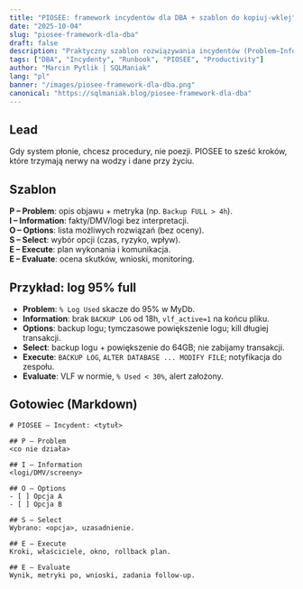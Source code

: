 ```yaml
---
title: "PIOSEE: framework incydentów dla DBA + szablon do kopiuj‑wklej"
date: "2025-10-04"
slug: "piosee-framework-dla-dba"
draft: false
description: "Praktyczny szablon rozwiązywania incydentów (Problem–Information–Options–Select–Execute–Evaluate) z przykładami dla SQL Server."
tags: ["DBA", "Incydenty", "Runbook", "PIOSEE", "Productivity"]
author: "Marcin Pytlik | SQLManiak"
lang: "pl"
banner: "/images/piosee-framework-dla-dba.png"
canonical: "https://sqlmaniak.blog/piosee-framework-dla-dba"
---
```


Lead
----
Gdy system płonie, chcesz procedury, nie poezji. PIOSEE to sześć kroków, które trzymają nerwy na wodzy i dane przy życiu.

## Szablon
**P – Problem**: opis objawu + metryka (np. `Backup FULL > 4h`).  
**I – Information**: fakty/DMV/logi bez interpretacji.  
**O – Options**: lista możliwych rozwiązań (bez oceny).  
**S – Select**: wybór opcji (czas, ryzyko, wpływ).  
**E – Execute**: plan wykonania i komunikacja.  
**E – Evaluate**: ocena skutków, wnioski, monitoring.

## Przykład: log 95% full
- **Problem**: `% Log Used` skacze do 95% w MyDb.  
- **Information**: brak `BACKUP LOG` od 18h, `vlf_active=1` na końcu pliku.  
- **Options**: backup logu; tymczasowe powiększenie logu; kill długiej transakcji.  
- **Select**: backup logu + powiększenie do 64GB; nie zabijamy transakcji.  
- **Execute**: `BACKUP LOG`, `ALTER DATABASE ... MODIFY FILE`; notyfikacja do zespołu.  
- **Evaluate**: VLF w normie, `% Used < 30%`, alert założony.

## Gotowiec (Markdown)
```
# PIOSEE – Incydent: <tytuł>

## P – Problem
<co nie działa>

## I – Information
<logi/DMV/screeny>

## O – Options
- [ ] Opcja A
- [ ] Opcja B

## S – Select
Wybrano: <opcja>, uzasadnienie.

## E – Execute
Kroki, właściciele, okno, rollback plan.

## E – Evaluate
Wynik, metryki po, wnioski, zadania follow‑up.
```
